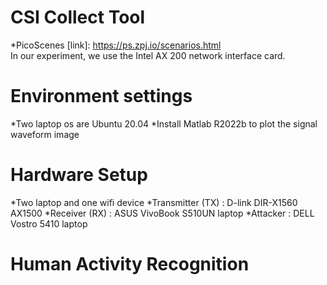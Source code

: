 CSI Collect Tool
====
*PicoScenes [link]: https://ps.zpj.io/scenarios.html <br>
In our experiment, we use the Intel AX 200 network interface card.

Environment settings
====
*Two laptop os are Ubuntu 20.04 
*Install Matlab R2022b to plot the signal waveform image

Hardware Setup
====
*Two laptop and one wifi device
*Transmitter (TX) : D-link DIR-X1560 AX1500 
*Receiver (RX) : ASUS VivoBook S510UN laptop
*Attacker : DELL Vostro 5410 laptop

Human Activity Recognition
====
